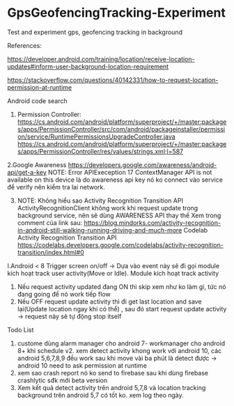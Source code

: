 # GpsGeofencingTracking-Experiment
Test and experiment gps, geofencing tracking in background

References:

https://developer.android.com/training/location/receive-location-updates#inform-user-background-location-requirement

https://stackoverflow.com/questions/40142331/how-to-request-location-permission-at-runtime

Android code search

1. Permission Controller:
https://cs.android.com/android/platform/superproject/+/master:packages/apps/PermissionController/src/com/android/packageinstaller/permission/service/RuntimePermissionsUpgradeController.java
https://cs.android.com/android/platform/superproject/+/master:packages/apps/PermissionController/res/values/strings.xml;l=587

2.Google Awareness
https://developers.google.com/awareness/android-api/get-a-key
NOTE: Error APIExeception 17 ContextManager API is not available on this device là do awareness api key nó ko connect vào service để verify
nên kiểm tra lai network.

3. NOTE: Không hiểu sao Activity Recognition Transition API ActivityRecognitionClient không work khi request update trong background service, nên sẽ dùng AWARENESS API thay thế
Xem trong comment của link sau:
https://blog.mindorks.com/activity-recognition-in-android-still-walking-running-driving-and-much-more
Codelab Activity Recognition Transition API 
https://codelabs.developers.google.com/codelabs/activity-recognition-transition/index.html#0

I.Android < 8
Trigger screen on/off -> Dựa vào event này sẽ đi gọi module kích hoạt track user activity(Move or Idle).
Module kích hoạt track activity
1. Nếu request activity updated đang ON thì skip xem như ko làm gì, tức nó đang going để nó work tiếp flow
2. Nếu OFF request update activity thì đi get last location and save lại(Update location ngay khi có thể) , sau đó start request update activity -> request này sẽ tự động stop itself


Todo List
1. custome dùng alarm manager cho android 7- workmanager cho android 8+ khi schedule
v2. xem detect activity khong work với android 10, các android 5,6,7,8,9 đều work sau khi move vài ba phút là detect được -> android 10 need to ask permission at runtime
3. xem sao crash report nó ko send to firebase sau khi dùng firebase crashlytic sđk mới beta version
4. Xem kết quả detect activity trên android 5,7,8 và location tracking background trên android 5,7 có tốt ko. xem log theo ngày.
